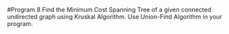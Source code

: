 #Program 8
	Find the Minimum Cost Spanning Tree of a given connected undirected graph using Kruskal
	Algorithm. Use Union-Find Algorithm in your program.
